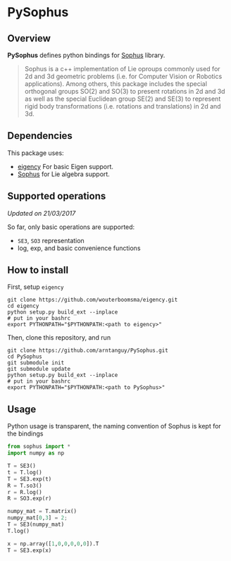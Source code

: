 PySophus
======

Overview
--------

**PySophus** defines python bindings for [Sophus](https://github.com/strasdat/Sophus) library.

> Sophus is a c++ implementation of Lie oproups commonly used for 2d and 3d
> geometric problems (i.e. for Computer Vision or Robotics applications).
> Among others, this package includes the special orthogonal groups SO(2) and
> SO(3) to present rotations in 2d and 3d as well as the special Euclidean group
> SE(2) and SE(3) to represent rigid body transformations (i.e. rotations and
> translations) in 2d and 3d.

Dependencies
------------

This package uses:
- [eigency](https://github.com/wouterboomsma/eigency) For basic Eigen support.
- [Sophus](https://github.com/strasdat/Sophus) for Lie algebra support.

Supported operations
--------------------
*Updated on 21/03/2017*

So far, only basic operations are supported:
- `SE3`, `SO3` representation
- log, exp, and basic convenience functions

How to install
--------------

First, setup `eigency`

```
git clone https://github.com/wouterboomsma/eigency.git
cd eigency
python setup.py build_ext --inplace
# put in your bashrc
export PYTHONPATH="$PYTHONPATH:<path to eigency>"
```

Then, clone this repository, and run

```
git clone https://github.com/arntanguy/PySophus.git
cd PySophus
git submodule init
git submodule update
python setup.py build_ext --inplace
# put in your bashrc
export PYTHONPATH="$PYTHONPATH:<path to PySophus>"
```

Usage
-----

Python usage is transparent, the naming convention of Sophus is kept for the bindings

```python
from sophus import *
import numpy as np

T = SE3()
t = T.log()
T = SE3.exp(t)
R = T.so3()
r = R.log()
R = SO3.exp(r)

numpy_mat = T.matrix()
numpy_mat[0,3] = 2;
T = SE3(numpy_mat)
T.log()

x = np.array([1,0,0,0,0,0]).T
T = SE3.exp(x)
```
